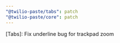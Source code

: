 ```yaml
---
"@twilio-paste/tabs": patch
"@twilio-paste/core": patch
---
```


[Tabs]: Fix underline bug for trackpad zoom
